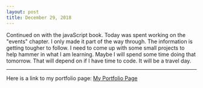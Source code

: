 ```yaml
---
layout: post
title: December 29, 2018
---
```


Continued on with the javaScript book. Today was spent working on the "events" chapter. I only made it part of the way through. The information is getting tougher to follow. I need to come up with some small projects to help hammer in what I am learning. Maybe I will spend some time doing that tomorrow. That will depend on if I have time to code. It will be a travel day. 

---

Here is a link to my portfolio page:
[My Portfolio Page](https://dragon8029.github.io/Portfolio/)




